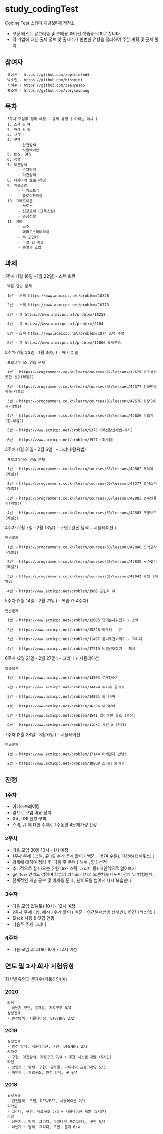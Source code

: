 # study_codingTest
Coding Test 스터디 개념&amp;문제 저장소
- 코딩 테스트 알고리즘 및 코테용 파이썬 학습을 목표로 합니다.
- 각 기업에 대한 출제 정보 및 출제수가 빈번한 유형을 정리하여 주간 계획 및 문제 풀이 


## 참여자
     유상문 - https://github.com/zepetto7065
     박소민 - https://github.com/hisomini
     지혜수 - https://github.com/JeeHyesoo
     홍소영 - https://github.com/verysoyoung

## 목차
     3주차 모임후 정리 예정 - 출제 유형 ( 아래는 예시 )
     1. 스택 & 큐
     2. 해쉬 & 힙
     3. 그리디
     4. 구현
          - 완전탐색
          - 시뮬레이션
     5. DFS, BFS
     6. 정렬
     7. 이진탐색  
          - 순차탐색
          - 이진탐색
     8. 다이나믹 프로그래밍
     9. 최단경로
          - 다익스트라
          - 플로이드워셜
     10. 그래프이론
          - 서로소
          - 신장트리 (크루스칼)
          - 위상정렬
     11. 기타
          - 소수
          - 에라토스테네의체
          - 투 포인터
          - 구간 힙 계산
          - 순열과 조합

## 과제 
 1주차 (1월 16일 - 1월 22일) - 스택 & 큐
     
     백준 연습 문제
     
     1번 - 스택 https://www.acmicpc.net/problem/10828
          
     2번 - 스택 https://www.acmicpc.net/problem/10773
          
     3번 - 큐 https://www.acmicpc.net/problem/18258
          
     4번 - 큐 https://www.acmicpc.net/problem/2164
     
     5번 - 스택 https://www.acmicpc.net/problem/1874 스택 수열
     
     6번 - 큐 https://www.acmicpc.net/problem/11866 요세푸스


2주차 (1월 23일 - 1월 30일 ) - 해시 & 힙
     
     프로그래머스 연습 문제
     
     1번 - https://programmers.co.kr/learn/courses/30/lessons/42576 완주하지 못한 선수(레벨1)
          
     2번 - https://programmers.co.kr/learn/courses/30/lessons/42577 전화번호목록(레벨2)
          
     3번 - https://programmers.co.kr/learn/courses/30/lessons/42578 위장(해시-레벨2)
          
     4번 - https://programmers.co.kr/learn/courses/30/lessons/42626 더맵게(힙-레벨2)

     5번 - https://www.acmicpc.net/problem/9375 (패션왕신해빈-해시)

     6번 - https://www.acmicpc.net/problem/1927 (최소힙)


3주차 (1월 31일 - 2월 6일 ) - 그리디(탐욕법)
     
     프로그래머스 연습 문제
     
     1번 - https://programmers.co.kr/learn/courses/30/lessons/42862 체육복 (레벨1)
          
     2번 - https://programmers.co.kr/learn/courses/30/lessons/42577 조이스틱 (레벨2)
          
     3번 - https://programmers.co.kr/learn/courses/30/lessons/42883 큰수만들기(레벨2)
          
     4번 - https://programmers.co.kr/learn/courses/30/lessons/42885 구명보트(레벨2)

4주차 (2월 7일  - 2월 13일 ) - 구현 ( 완전 탐색 + 시뮬레이션 )

    연습문제 
     
     1번 - https://programmers.co.kr/learn/courses/30/lessons/42840 모의고사 (레벨1)
          
     2번 - https://programmers.co.kr/learn/courses/30/lessons/42839 소수찾기 (레벨2)
          
     3번 - https://programmers.co.kr/learn/courses/30/lessons/42842 카펫 (레벨2)
            
     4번 - https://www.acmicpc.net/problem/1966 프린터 큐

5주차 (2월 14일  - 2월 21일 ) - 복습 (1-4주차)

    연습문제 
     
     1번 - https://www.acmicpc.net/problem/12605 단어순서뒤집기 - 스택
          
     2번 - https://www.acmicpc.net/problem/15828 라우터 - 큐
          
     3번 - https://www.acmicpc.net/problem/11497 통나무건너뛰기 - 그리디
            
     4번 - https://www.acmicpc.net/problem/17219 비밀번호찾기 - 해시 
     
6주차 (2월 21일  - 2월 27일 ) - 그리디 + 시뮬레이션

    연습문제 
     
     1번 - https://www.acmicpc.net/problem/14503 로봇청소기
          
     2번 - https://www.acmicpc.net/problem/14499 주사위 굴리기
          
     3번 - https://www.acmicpc.net/problem/14891 톱니바퀴
            
     4번 - https://www.acmicpc.net/problem/16236 아기상어
     
     5번 - https://www.acmicpc.net/problem/1541 잃어버린 괄호 (현장)
     
     6번 - https://www.acmicpc.net/problem/11047 동전 0 (현장)
7주차 (2월 28일  - 3월 6일 ) - 시뮬레이션

    연습문제 
     
     1번 - https://www.acmicpc.net/problem/17144 미세먼지 안녕!
          
     2번 - https://www.acmicpc.net/problem/18808 스티커 붙이기

      
## 진행
### 1주차 
  - 아이스브레이킹 
  - 앞으로 모임 내용 정리
  - Git , IDE 환경 구축
  - 스택, 큐 에 대한 주제로 1주동안 4문제가량 선정

### 2주차 
  - 다음 모임 30일 10시 - 1시 예정
  - 1주차 주제 ( 스택, 큐 )로 추가 문제 풀이 ( 백준 - 1874(수열), 11866(요세푸스) )
  - 과제에 대하여 정리 후, 다음 주 주제 ( 해쉬 , 힙 ) 선정
  - 추가적으로 잘 나오는 유형 (ex- 스택, 그리디 등) 개인적으로 알아보기
  - git flow 관리도 겸하여 학습의 의미로 각자의 브랜치를 나누어 관리 및 병합한다.
  - 전체적인 개념 공부 및 예제를 푼 후, 난이도를 높여서 다시 복습한다.
  
### 3주차
  - 다음 모임 2/6(토) 10시 - 12시 예정
  - 2주차 주제 ( 힙, 해시 ) 추가 풀이 ( 백준 - 9375(패션왕 신해빈), 1927 (최소힙) )
  - Slack 사용 & 깃헙 연동
  - 다음주 주제 그리디 

  
### 4주차
  - 다음 모임 2/13(토) 10시 - 12시 예정

## 연도 밑 3사 회사 시험유형 
회사별 유형과 문제수/커트라인(예)
### 2020
     라인 
     - 상반기 구현, 문자열, 자료구조 6/4
     삼성전자
     - 완전탐색, 시뮬레이션, DFS/BFS 2/2

### 2019
     삼성전자
     - 완전 탐색, 시뮬레이션, 구현, DFS/BFS 2/2
     카카오
     - 구현, 이진탐색, 자료구조 7/4 + 추천 시스템 개발 (5시간)
     라인
     - 상반기 : 탐색, 구현, 문자열, 다이나믹 프로그래밍 5/3 
     - 하반기 : 자료구조, 완전 탐색, 구 6/4
### 2018
     삼성전자
     - 완전탐색, 구현, DFS/BFS, 시뮬레이션 2/1
     카카오
     - 그리디, 구현, 자료구조 7/3 + 시뮬레이션 개발 (5시간)
     라인
     - 상반기 : 탐색, 그리디, 다이나믹 프로그래밍, 구현 5/2 
     - 하반기 : 탐색, 그리디, 구현, 문자 6/4
